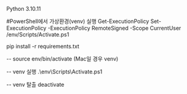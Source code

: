 Python 3.10.11

#PowerShell에서 가상환경(venv) 실행
Get-ExecutionPolicy
Set-ExecutionPolicy -ExecutionPolicy RemoteSigned -Scope CurrentUser
/env/Scripts/Activate.ps1

pip install -r requirements.txt

-- source env/bin/activate (Mac일 경우 venv)

-- venv 실행
.\env\Scripts\Activate.ps1

-- venv 탈출
deactivate
